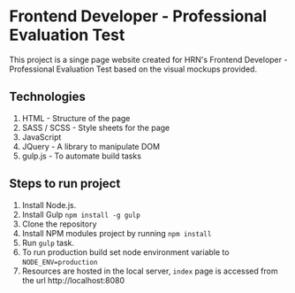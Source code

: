 # Frontend Developer - Professional Evaluation Test

This project is a singe page website created for HRN's Frontend Developer - Professional Evaluation Test based on the visual mockups provided.

## Technologies
1. HTML - Structure of the page
2. SASS / SCSS - Style sheets for the page
3. JavaScript
4. JQuery - A library to manipulate DOM
5. gulp.js - To automate build tasks

## Steps to run project
1. Install Node.js.
2. Install Gulp `npm install -g gulp`
3. Clone the repository
4. Install NPM modules project by running `npm install`
5. Run `gulp` task.
6. To run production build set node environment variable to `NODE_ENV=production`
7. Resources are hosted in the local server, `index` page is accessed from the url http://localhost:8080
